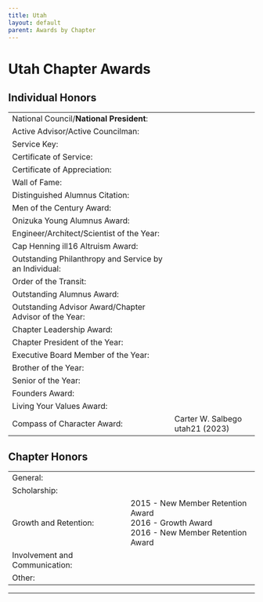 ```yaml
---
title: Utah
layout: default
parent: Awards by Chapter
---
```


<link rel="stylesheet" href="{{ '/assets/css/by_chapter.css' | relative_url }}">

# Utah Chapter Awards

## Individual Honors

<table>
<tbody>

<tr>
<td>National Council/<b>National President</b>:</td>
<td>
</td></tr>

<tr>
<td>Active Advisor/Active Councilman:</td>
<td>
</td></tr>

<tr>
<td>Service Key:</td>
<td>
</td></tr>

<tr>
<td>Certificate of Service:</td>
<td>
</td></tr>

<tr>
<td>Certificate of Appreciation:</td>
<td>
</td></tr>

<tr>
<td>Wall of Fame:</td>
<td>
</td></tr>

<tr>
<td>Distinguished Alumnus Citation:</td>
<td>
</td></tr>

<tr>
<td>Men of the Century Award:</td>
<td> 
</td></tr>

<tr>
<td>Onizuka Young Alumnus Award:</td>
<td>
</td></tr>

<tr>
<td>Engineer/Architect/Scientist of the Year:</td>
<td>
</td></tr>

<tr>
<td>Cap Henning ill16 Altruism Award:</td>
<td>
</td></tr>

<tr>
<td>Outstanding Philanthropy and Service by an Individual:</td>
<td>
</td></tr>

<tr>
<td>Order of the Transit:</td>
<td>
</td></tr>

<tr>
<td>Outstanding Alumnus Award:</td>
<td>
</td></tr>

<tr>
<td>Outstanding Advisor Award/Chapter Advisor of the Year:</td>
<td>
</td></tr>

<tr>
<td>Chapter Leadership Award:</td>
<td>
</td></tr>

<tr>
<td>Chapter President of the Year:</td>
<td>
</td></tr>

<tr>
<td>Executive Board Member of the Year:</td>
<td>
</td></tr>

<tr>
<td>Brother of the Year:</td>
<td>
</td></tr>

<tr>
<td>Senior of the Year:</td>
<td>
</td></tr>

<tr>
<td>Founders Award:</td>
<td>
</td></tr>

<tr>
<td>Living Your Values Award:</td>
<td>
</td></tr>

<tr>
<td>Compass of Character Award:</td>
<td>Carter W. Salbego utah21 (2023)
</td></tr>

</tbody>
</table>

## Chapter Honors

<table>
<tbody>

<tr>
<td>General:</td>
<td>
</td></tr>

<tr>
<td>Scholarship:</td>
<td>
</td></tr>

<tr>
<td>Growth and Retention:</td>
<td>2015 - New Member Retention Award
<br>2016 - Growth Award
<br>2016 - New Member Retention Award
</td></tr>

<tr>
<td>Involvement and Communication:</td>
<td>
</td></tr>

<tr>
<td>Other:</td>
<td>
</td></tr>

</tbody>
</table>

---
